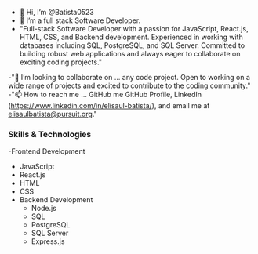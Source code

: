 - 👋 Hi, I’m @Batista0523
- 👀 I’m  a full stack Software Developer.
- "Full-stack Software Developer with a passion for JavaScript, React.js, HTML, CSS, and Backend development. Experienced in working with databases including SQL, PostgreSQL, and SQL Server. Committed to building robust web applications and always eager to collaborate on exciting coding projects."

  
-"💞️ I’m looking to collaborate on ... any code project. Open to working on a wide range of projects and excited to contribute to the coding community."
-"📫 How to reach me ... GitHub me GitHub Profile, LinkedIn (https://www.linkedin.com/in/elisaul-batista/), and email me at elisaulbatista@pursuit.org."

### Skills & Technologies
-Frontend Development
  - JavaScript
  - React.js
  - HTML
  - CSS
- Backend Development
  - Node.js
  - SQL
  - PostgreSQL
  - SQL Server
  - Express.js

